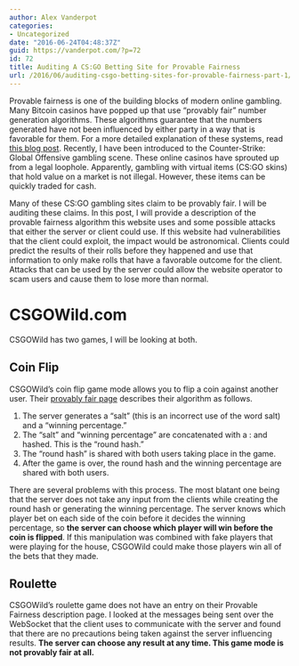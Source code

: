 ```yaml
---
author: Alex Vanderpot
categories:
- Uncategorized
date: "2016-06-24T04:48:37Z"
guid: https://vanderpot.com/?p=72
id: 72
title: Auditing A CS:GO Betting Site for Provable Fairness
url: /2016/06/auditing-csgo-betting-sites-for-provable-fairness-part-1/
---
```


Provable fairness is one of the building blocks of modern online gambling. Many Bitcoin casinos have popped up that use “provably fair” number generation algorithms. These algorithms guarantee that the numbers generated have not been influenced by either party in a way that is favorable for them. For a more detailed explanation of these systems, read [this blog post](https://vanderpot.com/2016/06/basics-of-provable-fairness/). Recently, I have been introduced to the Counter-Strike: Global Offensive gambling scene. These online casinos have sprouted up from a legal loophole. Apparently, gambling with virtual items (CS:GO skins) that hold value on a market is not illegal. However, these items can be quickly traded for cash.

Many of these CS:GO gambling sites claim to be provably fair. I will be auditing these claims. In this post, I will provide a description of the provable fairness algorithm this website uses and some possible attacks that either the server or client could use. If this website had vulnerabilities that the client could exploit, the impact would be astronomical. Clients could predict the results of their rolls before they happened and use that information to only make rolls that have a favorable outcome for the client. Attacks that can be used by the server could allow the website operator to scam users and cause them to lose more than normal.

# CSGOWild.com

CSGOWild has two games, I will be looking at both.

## Coin Flip

CSGOWild’s coin flip game mode allows you to flip a coin against another user. Their [provably fair page](http://csgowild.com/provably-fair) describes their algorithm as follows.

1. The server generates a “salt” (this is an incorrect use of the word salt) and a “winning percentage.”
2. The “salt” and “winning percentage” are concatenated with a : and hashed. This is the “round hash.”
3. The “round hash” is shared with both users taking place in the game.
4. After the game is over, the round hash and the winning percentage are shared with both users.

There are several problems with this process. The most blatant one being that the server does not take any input from the clients while creating the round hash or generating the winning percentage. The server knows which player bet on each side of the coin before it decides the winning percentage, so **the server can choose which player will win before the coin is flipped**. If this manipulation was combined with fake players that were playing for the house, CSGOWild could make those players win all of the bets that they made.

## Roulette

CSGOWild’s roulette game does not have an entry on their Provable Fairness description page. I looked at the messages being sent over the WebSocket that the client uses to communicate with the server and found that there are no precautions being taken against the server influencing results. **The server can choose any result at any time. This game mode is not provably fair at all.**